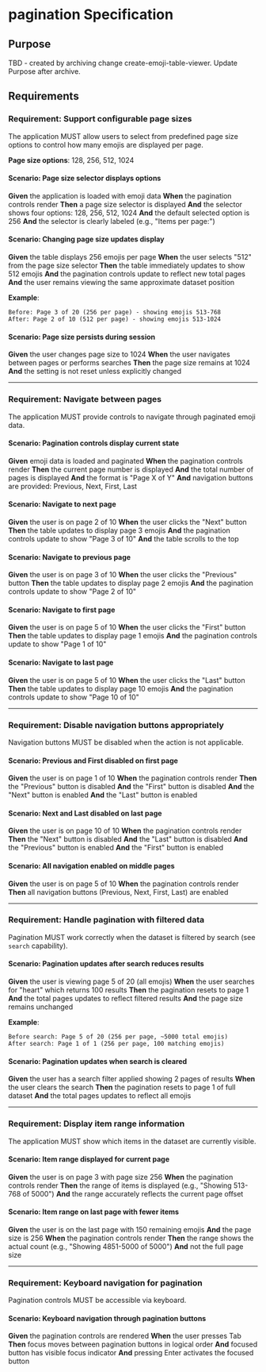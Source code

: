 # pagination Specification

## Purpose
TBD - created by archiving change create-emoji-table-viewer. Update Purpose after archive.
## Requirements
### Requirement: Support configurable page sizes

The application MUST allow users to select from predefined page size options to control how many emojis are displayed per page.

**Page size options**: 128, 256, 512, 1024

#### Scenario: Page size selector displays options

**Given** the application is loaded with emoji data
**When** the pagination controls render
**Then** a page size selector is displayed
**And** the selector shows four options: 128, 256, 512, 1024
**And** the default selected option is 256
**And** the selector is clearly labeled (e.g., "Items per page:")

#### Scenario: Changing page size updates display

**Given** the table displays 256 emojis per page
**When** the user selects "512" from the page size selector
**Then** the table immediately updates to show 512 emojis
**And** the pagination controls update to reflect new total pages
**And** the user remains viewing the same approximate dataset position

**Example**:
```
Before: Page 3 of 20 (256 per page) - showing emojis 513-768
After: Page 2 of 10 (512 per page) - showing emojis 513-1024
```

#### Scenario: Page size persists during session

**Given** the user changes page size to 1024
**When** the user navigates between pages or performs searches
**Then** the page size remains at 1024
**And** the setting is not reset unless explicitly changed

---

### Requirement: Navigate between pages

The application MUST provide controls to navigate through paginated emoji data.

#### Scenario: Pagination controls display current state

**Given** emoji data is loaded and paginated
**When** the pagination controls render
**Then** the current page number is displayed
**And** the total number of pages is displayed
**And** the format is "Page X of Y"
**And** navigation buttons are provided: Previous, Next, First, Last

#### Scenario: Navigate to next page

**Given** the user is on page 2 of 10
**When** the user clicks the "Next" button
**Then** the table updates to display page 3 emojis
**And** the pagination controls update to show "Page 3 of 10"
**And** the table scrolls to the top

#### Scenario: Navigate to previous page

**Given** the user is on page 3 of 10
**When** the user clicks the "Previous" button
**Then** the table updates to display page 2 emojis
**And** the pagination controls update to show "Page 2 of 10"

#### Scenario: Navigate to first page

**Given** the user is on page 5 of 10
**When** the user clicks the "First" button
**Then** the table updates to display page 1 emojis
**And** the pagination controls update to show "Page 1 of 10"

#### Scenario: Navigate to last page

**Given** the user is on page 5 of 10
**When** the user clicks the "Last" button
**Then** the table updates to display page 10 emojis
**And** the pagination controls update to show "Page 10 of 10"

---

### Requirement: Disable navigation buttons appropriately

Navigation buttons MUST be disabled when the action is not applicable.

#### Scenario: Previous and First disabled on first page

**Given** the user is on page 1 of 10
**When** the pagination controls render
**Then** the "Previous" button is disabled
**And** the "First" button is disabled
**And** the "Next" button is enabled
**And** the "Last" button is enabled

#### Scenario: Next and Last disabled on last page

**Given** the user is on page 10 of 10
**When** the pagination controls render
**Then** the "Next" button is disabled
**And** the "Last" button is disabled
**And** the "Previous" button is enabled
**And** the "First" button is enabled

#### Scenario: All navigation enabled on middle pages

**Given** the user is on page 5 of 10
**When** the pagination controls render
**Then** all navigation buttons (Previous, Next, First, Last) are enabled

---

### Requirement: Handle pagination with filtered data

Pagination MUST work correctly when the dataset is filtered by search (see `search` capability).

#### Scenario: Pagination updates after search reduces results

**Given** the user is viewing page 5 of 20 (all emojis)
**When** the user searches for "heart" which returns 100 results
**Then** the pagination resets to page 1
**And** the total pages updates to reflect filtered results
**And** the page size remains unchanged

**Example**:
```
Before search: Page 5 of 20 (256 per page, ~5000 total emojis)
After search: Page 1 of 1 (256 per page, 100 matching emojis)
```

#### Scenario: Pagination updates when search is cleared

**Given** the user has a search filter applied showing 2 pages of results
**When** the user clears the search
**Then** the pagination resets to page 1 of full dataset
**And** the total pages updates to reflect all emojis

---

### Requirement: Display item range information

The application MUST show which items in the dataset are currently visible.

#### Scenario: Item range displayed for current page

**Given** the user is on page 3 with page size 256
**When** the pagination controls render
**Then** the range of items is displayed (e.g., "Showing 513-768 of 5000")
**And** the range accurately reflects the current page offset

#### Scenario: Item range on last page with fewer items

**Given** the user is on the last page with 150 remaining emojis
**And** the page size is 256
**When** the pagination controls render
**Then** the range shows the actual count (e.g., "Showing 4851-5000 of 5000")
**And** not the full page size

---

### Requirement: Keyboard navigation for pagination

Pagination controls MUST be accessible via keyboard.

#### Scenario: Keyboard navigation through pagination buttons

**Given** the pagination controls are rendered
**When** the user presses Tab
**Then** focus moves between pagination buttons in logical order
**And** focused button has visible focus indicator
**And** pressing Enter activates the focused button

